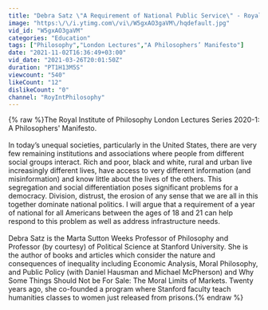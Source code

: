 ```yaml
---
title: "Debra Satz \"A Requirement of National Public Service\" - Royal Institute of Philosophy London Lecture"
image: "https:\/\/i.ytimg.com\/vi\/W5gxAO3gaVM\/hqdefault.jpg"
vid_id: "W5gxAO3gaVM"
categories: "Education"
tags: ["Philosophy","London Lectures","A Philosophers’ Manifesto"]
date: "2021-11-02T16:36:49+03:00"
vid_date: "2021-03-26T20:01:50Z"
duration: "PT1H13M5S"
viewcount: "540"
likeCount: "12"
dislikeCount: "0"
channel: "RoyIntPhilosophy"
---
```

{% raw %}The Royal Institute of Philosophy London Lectures Series 2020-1: A Philosophers' Manifesto.<br /><br /> In today’s unequal societies, particularly in the United States, there are very few remaining institutions and associations where people from different social groups interact. Rich and poor, black and white, rural and urban live increasingly different lives, have access to very different information (and misinformation) and know little about the lives of the others. This segregation and social differentiation poses significant problems for a democracy. Division, distrust, the erosion of any sense that we are all in this together dominate national politics. I will argue that a requirement of  a year of national for all Americans between the ages of 18 and 21 can help respond to this problem as well as address infrastructure needs.<br /><br />Debra Satz is the Marta Sutton Weeks Professor of Philosophy and Professor (by courtesy) of Political Science at Stanford University. She is the author of books and articles which consider the nature and consequences of inequality including Economic Analysis, Moral Philosophy, and Public Policy (with Daniel Hausman and Michael McPherson) and Why Some Things Should Not be For Sale: The Moral Limits of Markets. Twenty years ago, she co-founded a program where Stanford faculty teach humanities classes to women just released from prisons.{% endraw %}
